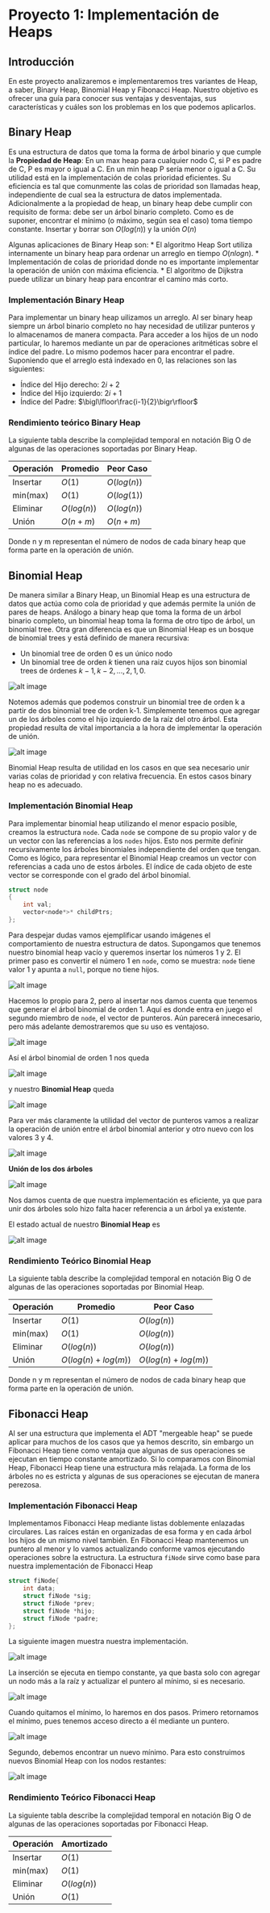 # Proyecto 1: Implementación de Heaps

## Introducción

En este proyecto analizaremos e implementaremos tres variantes de Heap, a saber, Binary Heap, Binomial Heap y Fibonacci Heap. Nuestro objetivo es ofrecer una guía para conocer sus ventajas y desventajas, sus características y cuáles son los problemas en los que podemos aplicarlos.

## Binary Heap

Es una estructura de datos que toma la forma de árbol binario y que cumple la **Propiedad de Heap**: En un max heap para cualquier nodo C, si P es padre de C, P es mayor o igual a C. En un min heap P sería menor o igual a C. Su utilidad está en la implementación de colas prioridad eficientes. Su eficiencia es tal que comunmente las colas de prioridad son llamadas heap, independiente de cual sea la estructura de datos implementada. Adicionalmente a la propiedad de heap, un binary heap debe cumplir con requisito de forma: debe ser un árbol binario completo. Como es de suponer, encontrar el mínimo (o máximo, según sea el caso) toma tiempo constante. Insertar y borrar son $O(log(n))$ y la unión $O(n)$

Algunas aplicaciones de Binary Heap son:
	* El algoritmo Heap Sort utiliza internamente un binary heap para ordenar un arreglo en tiempo $O(nlogn)$.
	* Implementación de colas de prioridad donde no es importante implementar la operación de unión con máxima eficiencia. 
	* El algoritmo de Dijkstra puede utilizar un binary heap para encontrar el camino más corto.	

### Implementación Binary Heap

Para implementar un binary heap uilizamos un arreglo. Al ser binary heap siempre un árbol binario completo no hay necesidad de utilizar punteros y lo almacenamos de manera compacta. Para acceder a los hijos de un nodo particular, lo haremos mediante un par de operaciones aritméticas sobre el índice del padre. Lo mismo podemos hacer para encontrar el padre. Suponiendo que el arreglo está indexado en 0, las relaciones son las siguientes:

* Índice del Hijo derecho: $2i +2$
* Índice del Hijo izquierdo: $2i + 1$
* Índice del Padre: $\bigl\lfloor\frac{i-1}{2}\bigr\rfloor$

### Rendimiento teórico Binary Heap

La siguiente tabla describe la complejidad temporal en notación Big O de algunas de las operaciones soportadas por Binary Heap.

| Operación | Promedio | Peor Caso |
|--|--|--|
| Insertar | $O(1)$ | $O(log(n))$ |
| min(max) | $O(1)$ | $O(log(1))$ |
| Eliminar| $O(log(n))$ | $O(log(n))$ |
| Unión | $O(n+m)$ | $O(n+m)$ |

Donde n y m representan el número de nodos de cada binary heap que forma parte en la operación de unión.

## Binomial Heap

De manera similar a Binary Heap, un Binomial Heap es una estructura de datos que actúa como cola de prioridad y que además permite la unión de pares de heaps. Análogo a binary heap que toma la forma de un árbol binario completo, un binomial heap toma la forma de otro tipo de árbol, un binomial tree. Otra gran diferencia es que un Binomial Heap es un bosque de binomial trees y está definido de manera recursiva:

* Un binomial tree de orden 0 es un único nodo
* Un binomial tree de orden $k$ tienen una raiz cuyos hijos son binomial trees de órdenes $k-1, k-2, ..., 2, 1, 0$.

![alt image](500px-Binomial_Trees.svg.png "Binomial Heap") 

Notemos además que podemos construir un binomial tree de orden k a partir de dos binomial tree de orden k-1. Simplemente tenemos que agregar un de los árboles como el hijo izquierdo de la raíz del otro árbol. Esta propiedad resulta de vital importancia a la hora de implementar la operación de unión.

![alt image](200px-Binomial_heap_merge1.svg.png "Unión de dos Binomial Heap")

Binomial Heap resulta de utilidad en los casos en que sea necesario unir varias colas de prioridad y con relativa frecuencia. En estos casos binary heap no es adecuado.
### Implementación Binomial Heap

Para implementar binomial heap utilizando el menor espacio posible, creamos la estructura `node`. Cada `node` se compone de su propio valor y de un vector con las referencias a los `nodes` hijos. Esto nos permite definir recursivamente los árboles binomiales independiente del orden que tengan. Como es lógico, para representar el Binomial Heap creamos un vector con referencias a cada uno de estos árboles. El índice de cada objeto de este vector se corresponde con el grado del árbol binomial. 

```cpp
struct node
{
    int val;
    vector<node*>* childPtrs;
};
```

Para despejar dudas vamos ejemplificar usando imágenes el comportamiento de nuestra estructura de datos. Supongamos que tenemos nuestro binomial heap vacío y queremos insertar los números 1 y 2. El primer paso es convertir el número 1 en `node`, como se muestra: `node` tiene valor 1 y apunta a `null`, porque no tiene hijos.

![alt image](nodounicobinomial.svg)

Hacemos lo propio para 2, pero al insertar nos damos cuenta que tenemos que generar el árbol binomial de orden 1. Aquí es donde entra en juego el segundo miembro de `node`, el vector de punteros. Aún parecerá innecesario, pero más adelante demostraremos que su uso es ventajoso.

![alt image](nodounicobinomial2.svg)

Así el árbol binomial de orden 1 nos queda

![alt image](binomialk1_12.svg)

y nuestro **Binomial Heap** queda

![alt image](binomialheapk1_12.svg)

Para ver más claramente la utilidad del vector de punteros vamos a realizar la operación de unión entre el árbol binomial anterior y otro nuevo con los valores 3 y 4.

![alt image](binomialk1_34.svg)

**Unión de los dos árboles**

![alt image](binomialk2_1234.svg)

Nos damos cuenta de que nuestra implementación es eficiente, ya que para unir dos árboles solo hizo falta hacer referencia a un árbol ya existente.

El estado actual de nuestro **Binomial Heap** es

![alt image](binomialheapk2_1234.svg)

### Rendimiento Teórico Binomial Heap

La siguiente tabla describe la complejidad temporal en notación Big O de algunas de las operaciones soportadas por Binomial Heap.

| Operación | Promedio | Peor Caso |
|--|--|--|
| Insertar | $O(1)$ | $O(log(n))$ |
| min(max) | $O(1)$ | $O(log(n))$ |
| Eliminar | $O(log(n))$ | $O(log(n))$ |
| Unión | $O(log(n)+log(m))$ | $O(log(n)+log(m))$ |

Donde n y m representan el número de nodos de cada binary heap que forma parte en la operación de unión.

## Fibonacci Heap

Al ser una estructura que implementa el ADT "mergeable heap" se puede aplicar para muchos de los casos que ya hemos descrito, sin embargo un Fibonacci Heap tiene como ventaja que algunas de sus operaciones se ejecutan en tiempo constante amortizado.
Si lo comparamos con Binomial Heap, Fibonacci Heap tiene una estructura más relajada. La forma de los árboles no es estricta y algunas de sus operaciones se ejecutan de manera perezosa.

### Implementación Fibonacci Heap

Implementamos Fibonacci Heap mediante listas doblemente enlazadas circulares. Las raíces están en organizadas de esa forma y en cada árbol los hijos de un mismo nivel también. En Fibonacci Heap mantenemos un puntero al menor y lo vamos actualizando conforme vamos ejecutando operaciones sobre la estructura. La estructura `fiNode` sirve como base para nuestra implementación de Fibonacci Heap

```c++
struct fiNode{
	int data;
	struct fiNode *sig;
	struct fiNode *prev;
	struct fiNode *hijo;
	struct fiNode *padre;
};
```

La siguiente imagen muestra nuestra implementación.

![alt image](fibonacciheap.svg "Fibonacci Heap")

La inserción se ejecuta en tiempo constante, ya que basta solo con agregar un nodo más a la raíz y actualizar el puntero al mínimo, si es necesario.

![alt image](fibonacciheapinsercion.svg "Inserción Fibonacci Heap")

Cuando quitamos el mínimo, lo haremos en dos pasos. Primero retornamos el mínimo, pues tenemos acceso directo a él mediante un puntero. 

![alt image](fibonacciheapdelete1.svg "Fibonacci Heap Delete")

Segundo, debemos encontrar un nuevo mínimo. Para esto construimos nuevos Binomial Heap con los nodos restantes:

![alt image](fibonacciheapdelete2.svg "Fibonacci Heap Delete continuacion")

### Rendimiento Teórico Fibonacci Heap

La siguiente tabla describe la complejidad temporal en notación Big O de algunas de las operaciones soportadas por Fibonacci Heap.

| Operación | Amortizado |
|--|--|
| Insertar | $O(1)$ | 
| min(max) | $O(1)$ | 
| Eliminar | $O(log(n))$ |
| Unión | $O(1)$ |

